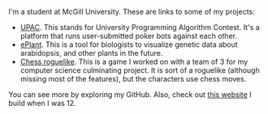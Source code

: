 I'm a student at McGill University. These are links to some of my projects:

* [UPAC](https://upac.dev). This stands for University Programming Algorithm Contest. It's a platform that runs user-submitted poker bots against each other.
* [ePlant](https://bioanalyticresource.github.io/ePlant/). This is a tool for biologists to visualize genetic data about arabidopsis, and other plants in the future.
* [Chess roguelike](https://replit.com/@alexwaese_perlman/Chess-Roguelike-1). This is a game I worked on with a team of 3 for my computer science culminating project. It is sort of a roguelike (although missing most of the features), but the characters use chess moves.

You can see more by exploring my GitHub. Also, check out [this website](http:/squishy-banana.com) I build when I was 12.
